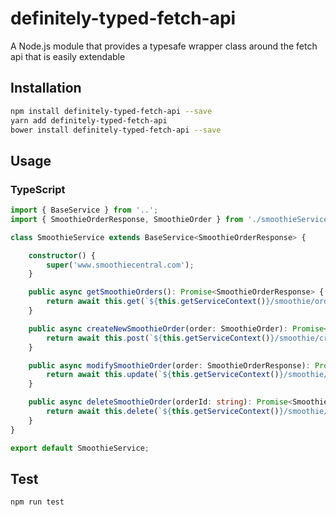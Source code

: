 # definitely-typed-fetch-api
A Node.js module that provides a typesafe wrapper class around the fetch api that is easily extendable
## Installation 
```sh
npm install definitely-typed-fetch-api --save
yarn add definitely-typed-fetch-api
bower install definitely-typed-fetch-api --save
```
## Usage
### TypeScript
```typescript
import { BaseService } from '..';
import { SmoothieOrderResponse, SmoothieOrder } from './smoothieServiceTypes';

class SmoothieService extends BaseService<SmoothieOrderResponse> {

    constructor() {
        super('www.smoothiecentral.com');
    }

    public async getSmoothieOrders(): Promise<SmoothieOrderResponse> {
        return await this.get(`${this.getServiceContext()}/smoothie/orders`);
    }

    public async createNewSmoothieOrder(order: SmoothieOrder): Promise<SmoothieOrderResponse> {
        return await this.post(`${this.getServiceContext()}/smoothie/createorder`, order);
    }

    public async modifySmoothieOrder(order: SmoothieOrderResponse): Promise<SmoothieOrderResponse> {
        return await this.update(`${this.getServiceContext()}/smoothie/createorder`, order);
    }

    public async deleteSmoothieOrder(orderId: string): Promise<SmoothieOrderResponse> {
        return await this.delete(`${this.getServiceContext()}/smoothie/deleteorder/${orderId}`);
    }
}

export default SmoothieService;
```
## Test 
```sh
npm run test
```
